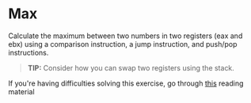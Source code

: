 # Max

Calculate the maximum between two numbers in two registers (eax and ebx) using a comparison instruction, a jump instruction, and push/pop instructions.

> **TIP:** Consider how you can swap two registers using the stack.

If you're having difficulties solving this exercise, go through [this](../../../reading/README.md) reading material
